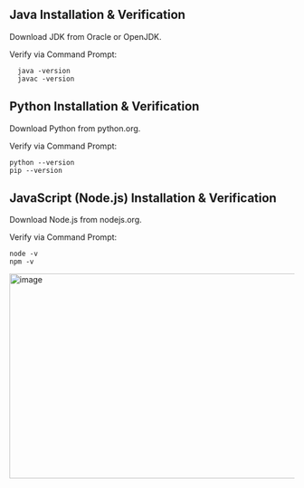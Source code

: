 ## Java Installation & Verification

  Download JDK from Oracle or OpenJDK.  
  
  Verify via Command Prompt:    
      
      java -version
      javac -version

## Python Installation & Verification

Download Python from python.org.

Verify via Command Prompt:

    python --version
    pip --version

## JavaScript (Node.js) Installation & Verification

  Download Node.js from nodejs.org.
  
  Verify via Command Prompt:
    
    node -v
    npm -v

<img width="752" height="362" alt="image" src="https://github.com/user-attachments/assets/4567c29c-32a9-4ee9-af57-ce495e1c537a" />
